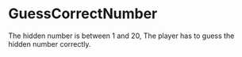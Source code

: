 # GuessCorrectNumber
The hidden number is between 1 and 20, The player has to guess the hidden number correctly.
